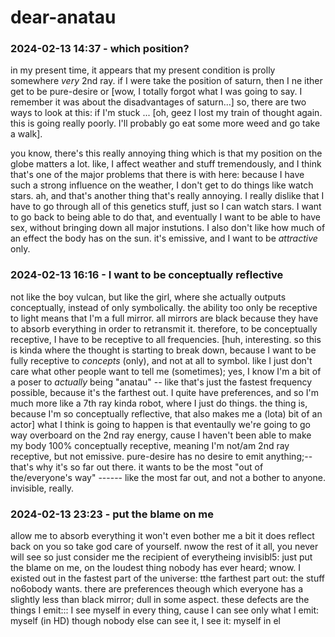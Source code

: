 # dear-anatau

### 2024-02-13 14:37 - which position?

in my present time, it appears that my present condition is prolly somewhere *very* 2nd ray. if I were take the position of saturn, then I ne
ither get to be pure-desire or [wow, I totally forgot what I was going to say. I remember it was about the disadvantages of saturn...]
	so, there are two ways to look at this: if I'm stuck ... [oh, geez I lost my train of thought again. this is going really poorly. I'll probably go eat some more weed and go take a walk].

you know, there's this really annoying thing which is that my position on the globe matters a lot. like, I affect weather and stuff tremendously, and I think that's one of the major problems that there is with here: because I have such a strong influence on the weather, I don't get to do things like watch stars.
ah, and that's another thing that's really annoying. I really dislike that I have to go through all of this genetics stuff, just so I can watch stars. I want to go back to being able to do that, and eventually I want to be able to have sex, without bringing down all major instutions. I also don't like how much of an effect the body has on the sun. it's emissive, and I want to be *attractive* only.

### 2024-02-13 16:16 - I want to be conceptually reflective

not like the boy vulcan, but like the girl, where she actually outputs conceptually, instead of only symbolically. the ability too only be receptive to light means that I'm a full mirror. all mirrors are black because they have to absorb everything in order to retransmit it. therefore, to be conceptually receptive, I have to be receptive to all frequencies. [huh, interesting. so this is kinda where the thought is starting to break down, because I want to be fully receptive to *concepts* (only), and not at all to symbol. like I just don't care what other people want to tell me (sometimes); yes, I know I'm a bit of a poser to *actually* being "anatau" -- like that's just the fastest frequency possible, because it's the farthest out. I quite have preferences, and so I'm much more like a 7th ray kinda robot, where I just do things. the thing is, because I'm so conceptually reflective, that also makes me a (lota) bit of an actor]
what I think is going to happen is that eventaully we're going to go way overboard on the 2nd ray energy, cause I haven't been able to make my body 100% conceptually receptive, meaning I'm not/am 2nd ray receptive, but not emissive. pure-desire has no desire to emit anything;-- that's why it's so far out there. it wants to be the most "out of the/everyone's way" ------ like the most far out, and not a bother to anyone. invisible, really.

### 2024-02-13 23:23 - put the blame on me

allow me to absorb everything
it won't even bother me a bit
it does reflect back on you so
take god care of yourself. nwow
the rest of it all, you never will
see so just consider me the recipient
of everytheing invisibl5: just put the
blame on me, on the loudest thing nobody
has ever heard; wnow. I existed out in the
fastest part of the universe: tthe farthest
part out: the stuff no6obody wants. there are
preferences theough which everyone has a slightly
less than black mirror; dull in some aspect. these
defects are the things I emit::: I see myself in every
thing, cause I can see only what I emit: myself (in HD)
though nobody else can see it,   I see it: myself in el

